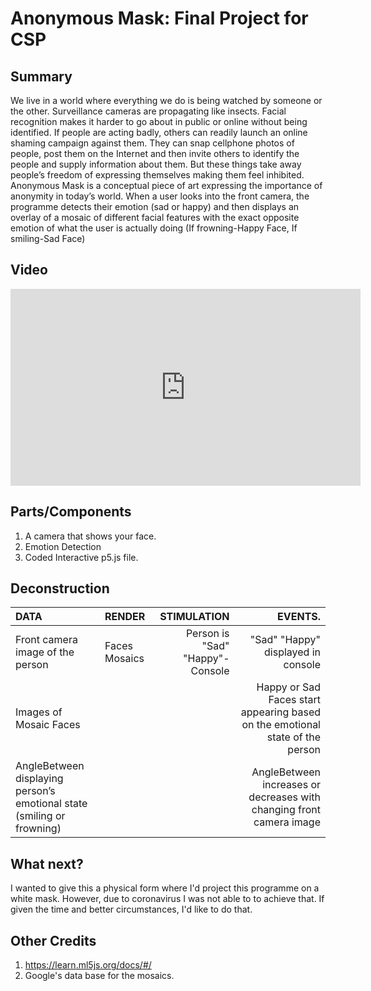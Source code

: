 # Anonymous Mask: Final Project for CSP

## Summary

We live in a world where everything we do is being watched by someone or the other. Surveillance cameras are propagating like insects. Facial recognition makes it harder to go about in public or online without being identified. If people are acting badly, others can readily launch an online shaming campaign against them. They can snap cellphone photos of people, post them on the Internet and then invite others to identify the people and supply information about them. But these things take away people’s freedom of expressing themselves making them feel inhibited. Anonymous Mask is a conceptual piece of art expressing the importance of anonymity in today’s world. When a user looks into the front camera, the programme detects their emotion (sad or happy) and then displays an overlay of a mosaic of different facial features with the exact opposite emotion of what the user is actually doing (If frowning-Happy Face, If smiling-Sad Face)


## Video
<iframe width="560" height="315" src="https://www.youtube.com/embed/MOhrIsapBdQ" frameborder="0" allow="accelerometer; autoplay; encrypted-media; gyroscope; picture-in-picture" allowfullscreen></iframe>

## Parts/Components

1. A camera that shows your face.
2. Emotion Detection 
3. Coded Interactive p5.js file.

## Deconstruction

| DATA         | RENDER       | STIMULATION | EVENTS.     | 
| :---         |           :--- |        ---: |    ---: |
|Front camera image of the person |Faces Mosaics    | Person is "Sad" "Happy"-Console |"Sad" "Happy" displayed in console   |
|Images of Mosaic Faces   |   | |Happy or Sad Faces start appearing based on the emotional state of the person|
|AngleBetween displaying person’s emotional state (smiling or frowning)  |        |    | AngleBetween increases or decreases with changing front camera image     |


## What next?

I wanted to give this a physical form where I'd project this programme on a white mask. However, due to coronavirus I was not able to to achieve that. If given the time and better circumstances, I'd like to do that.

## Other Credits
1. https://learn.ml5js.org/docs/#/
2. Google's data base for the mosaics.


